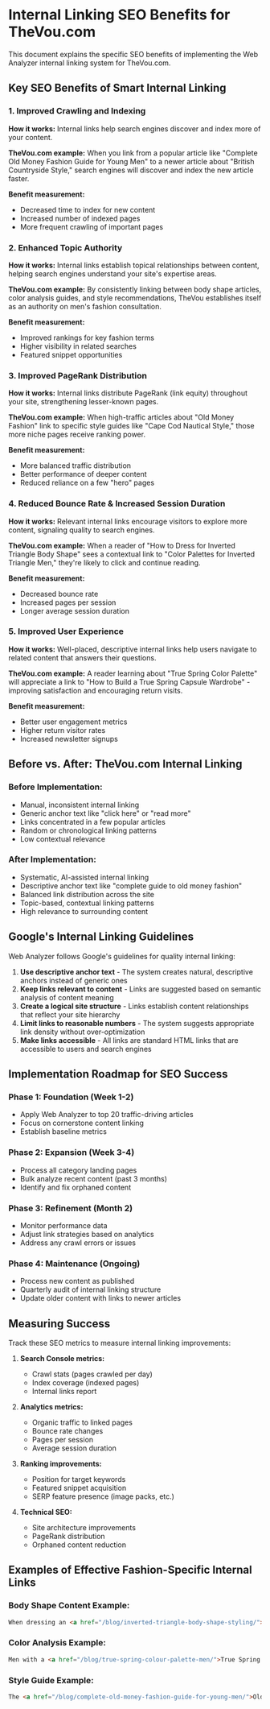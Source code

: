# Internal Linking SEO Benefits for TheVou.com

This document explains the specific SEO benefits of implementing the Web Analyzer internal linking system for TheVou.com.

## Key SEO Benefits of Smart Internal Linking

### 1. Improved Crawling and Indexing

**How it works:** Internal links help search engines discover and index more of your content.

**TheVou.com example:**
When you link from a popular article like "Complete Old Money Fashion Guide for Young Men" to a newer article about "British Countryside Style," search engines will discover and index the new article faster.

**Benefit measurement:**
- Decreased time to index for new content
- Increased number of indexed pages
- More frequent crawling of important pages

### 2. Enhanced Topic Authority

**How it works:** Internal links establish topical relationships between content, helping search engines understand your site's expertise areas.

**TheVou.com example:**
By consistently linking between body shape articles, color analysis guides, and style recommendations, TheVou establishes itself as an authority on men's fashion consultation.

**Benefit measurement:**
- Improved rankings for key fashion terms
- Higher visibility in related searches
- Featured snippet opportunities

### 3. Improved PageRank Distribution

**How it works:** Internal links distribute PageRank (link equity) throughout your site, strengthening lesser-known pages.

**TheVou.com example:**
When high-traffic articles about "Old Money Fashion" link to specific style guides like "Cape Cod Nautical Style," those more niche pages receive ranking power.

**Benefit measurement:**
- More balanced traffic distribution
- Better performance of deeper content
- Reduced reliance on a few "hero" pages

### 4. Reduced Bounce Rate & Increased Session Duration

**How it works:** Relevant internal links encourage visitors to explore more content, signaling quality to search engines.

**TheVou.com example:**
When a reader of "How to Dress for Inverted Triangle Body Shape" sees a contextual link to "Color Palettes for Inverted Triangle Men," they're likely to click and continue reading.

**Benefit measurement:**
- Decreased bounce rate
- Increased pages per session
- Longer average session duration

### 5. Improved User Experience

**How it works:** Well-placed, descriptive internal links help users navigate to related content that answers their questions.

**TheVou.com example:**
A reader learning about "True Spring Color Palette" will appreciate a link to "How to Build a True Spring Capsule Wardrobe" - improving satisfaction and encouraging return visits.

**Benefit measurement:**
- Better user engagement metrics
- Higher return visitor rates
- Increased newsletter signups

## Before vs. After: TheVou.com Internal Linking

### Before Implementation:
- Manual, inconsistent internal linking
- Generic anchor text like "click here" or "read more"
- Links concentrated in a few popular articles
- Random or chronological linking patterns
- Low contextual relevance

### After Implementation:
- Systematic, AI-assisted internal linking
- Descriptive anchor text like "complete guide to old money fashion"
- Balanced link distribution across the site
- Topic-based, contextual linking patterns
- High relevance to surrounding content

## Google's Internal Linking Guidelines

Web Analyzer follows Google's guidelines for quality internal linking:

1. **Use descriptive anchor text** - The system creates natural, descriptive anchors instead of generic ones
2. **Keep links relevant to content** - Links are suggested based on semantic analysis of content meaning
3. **Create a logical site structure** - Links establish content relationships that reflect your site hierarchy
4. **Limit links to reasonable numbers** - The system suggests appropriate link density without over-optimization
5. **Make links accessible** - All links are standard HTML links that are accessible to users and search engines

## Implementation Roadmap for SEO Success

### Phase 1: Foundation (Week 1-2)
- Apply Web Analyzer to top 20 traffic-driving articles
- Focus on cornerstone content linking
- Establish baseline metrics

### Phase 2: Expansion (Week 3-4)
- Process all category landing pages
- Bulk analyze recent content (past 3 months)
- Identify and fix orphaned content

### Phase 3: Refinement (Month 2)
- Monitor performance data
- Adjust link strategies based on analytics
- Address any crawl errors or issues

### Phase 4: Maintenance (Ongoing)
- Process new content as published
- Quarterly audit of internal linking structure
- Update older content with links to newer articles

## Measuring Success

Track these SEO metrics to measure internal linking improvements:

1. **Search Console metrics:**
   - Crawl stats (pages crawled per day)
   - Index coverage (indexed pages)
   - Internal links report

2. **Analytics metrics:**
   - Organic traffic to linked pages
   - Bounce rate changes
   - Pages per session
   - Average session duration

3. **Ranking improvements:**
   - Position for target keywords
   - Featured snippet acquisition
   - SERP feature presence (image packs, etc.)

4. **Technical SEO:**
   - Site architecture improvements
   - PageRank distribution
   - Orphaned content reduction

## Examples of Effective Fashion-Specific Internal Links

### Body Shape Content Example:
```html
When dressing an <a href="/blog/inverted-triangle-body-shape-styling/">inverted triangle body shape</a>, focus on balancing your proportions by adding visual weight to your lower body.
```

### Color Analysis Example:
```html
Men with a <a href="/blog/true-spring-colour-palette-men/">True Spring color palette</a> should favor warm, clear colors that reflect the vibrancy of spring.
```

### Style Guide Example:
```html
The <a href="/blog/complete-old-money-fashion-guide-for-young-men/">Old Money aesthetic</a> draws inspiration from traditional Ivy League and prep school styles.
```